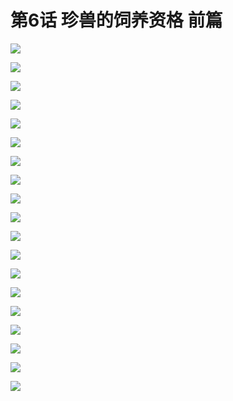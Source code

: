# 第6话 珍兽的饲养资格 前篇

![](../../.gitbook/assets/lyn60001.jpg)

![](../../.gitbook/assets/lyn60002.jpg)

![](../../.gitbook/assets/lyn60003.jpg)

![](../../.gitbook/assets/lyn60004.jpg)

![](../../.gitbook/assets/lyn60005.jpg)

![](../../.gitbook/assets/lyn60006.jpg)

![](../../.gitbook/assets/lyn60007.jpg)

![](../../.gitbook/assets/lyn60008.jpg)

![](../../.gitbook/assets/lyn60009.jpg)

![](../../.gitbook/assets/lyn60010.jpg)

![](../../.gitbook/assets/lyn60011.jpg)

![](../../.gitbook/assets/lyn60012.jpg)

![](../../.gitbook/assets/lyn60013.jpg)

![](../../.gitbook/assets/lyn60014.jpg)

![](../../.gitbook/assets/lyn60015.jpg)

![](../../.gitbook/assets/lyn60016.jpg)

![](../../.gitbook/assets/lyn60017.jpg)

![](../../.gitbook/assets/lyn60018.jpg)

![](../../.gitbook/assets/lyn60019.jpg)

